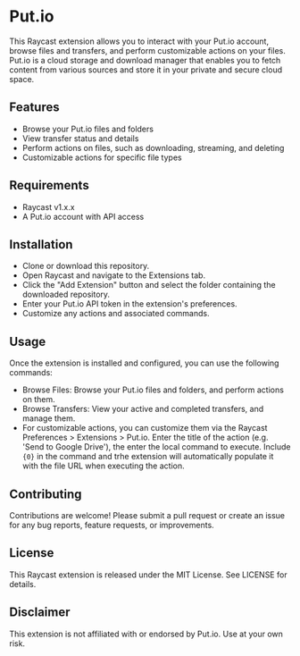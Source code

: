 # Put.io

This Raycast extension allows you to interact with your Put.io account, browse files and transfers, and perform customizable actions on your files. Put.io is a cloud storage and download manager that enables you to fetch content from various sources and store it in your private and secure cloud space.

## Features
- Browse your Put.io files and folders
- View transfer status and details
- Perform actions on files, such as downloading, streaming, and deleting
- Customizable actions for specific file types

## Requirements
- Raycast v1.x.x
- A Put.io account with API access

## Installation
- Clone or download this repository.
- Open Raycast and navigate to the Extensions tab.
- Click the "Add Extension" button and select the folder containing the downloaded repository.
- Enter your Put.io API token in the extension's preferences.
- Customize any actions and associated commands.

## Usage
Once the extension is installed and configured, you can use the following commands:
- Browse Files: Browse your Put.io files and folders, and perform actions on them.
- Browse Transfers: View your active and completed transfers, and manage them.
- For customizable actions, you can customize them via the Raycast Preferences > Extensions > Put.io. Enter the title of the action (e.g. 'Send to Google Drive'), the enter the local command to execute. Include `{0}` in the command and trhe extension will automatically populate it with the file URL when executing the action.

## Contributing
Contributions are welcome! Please submit a pull request or create an issue for any bug reports, feature requests, or improvements.

## License
This Raycast extension is released under the MIT License. See LICENSE for details.

## Disclaimer
This extension is not affiliated with or endorsed by Put.io. Use at your own risk.